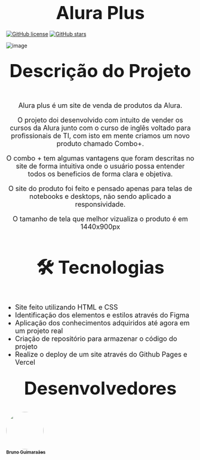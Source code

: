 <h1 align="center"><font size="28px">Alura Plus</font></h1> 

[![GitHub license](https://img.shields.io/github/license/devguimaraes/Alura-Plus)](https://github.com/devguimaraes/Alura-Plus/blob/main/LICENSE)
[![GitHub stars](https://img.shields.io/github/stars/devguimaraes/Alura-Plus)](https://github.com/devguimaraes/Alura-Plus/stargazers)



![image](https://user-images.githubusercontent.com/40476182/176058619-253540df-d5fc-471f-832f-d917ac5a33fd.png)


<h2 align="center"><font size="20px">Descrição do Projeto</font></h2>
<br>
<font size="4">
<p align="center">Alura plus é um site de venda de produtos da Alura.</p>
<p align="center">O projeto doi desenvolvido com intuito de vender os cursos da Alura junto com o curso de inglês voltado para profissionais de TI, com isto em mente criamos um novo produto chamado Combo+.</p>
<p align="center">O combo + tem algumas vantagens que foram descritas no site de forma intuitiva onde o usuário possa entender todos os beneficios de forma clara e objetiva. </p>
<p align="center">O site do produto foi feito e pensado apenas para telas de notebooks e desktops, não sendo aplicado a responsividade.  </p>
<p align="center">O tamanho de tela que melhor vizualiza o produto é em 1440x900px</p>
</font>
<br>
<h2 align="center"><font size="20px">🛠 Tecnologias</font></h2>
<br>

<ul text-decoration="none" >
<font size="4">
<li>Site feito utilizando HTML e CSS</li>
</font>
<font size="4">
<li>Identificação dos elementos e estilos através do Figma</li>
</font>
<font size="4">
<li>Aplicação dos conhecimentos adquiridos até agora em um projeto real</li>
</font>
<font size="4">
<li>Criação de repositório para armazenar o código do projeto</li>
</font>
<font size="4">
<li>Realize o deploy de um site através do Github Pages e Vercel</li>
</font>

</ul>
<h2 align="center"><font size="20px">Desenvolvedores</font></h2>
<br>
<a href="https://github.com/devguimaraes"><img style="border-radius: 50%;" src="https://avatars.githubusercontent.com/devguimaraes" width="100px;" alt=""/><br /><sub><b>Bruno Guimaraães</b></sub></a><br />
